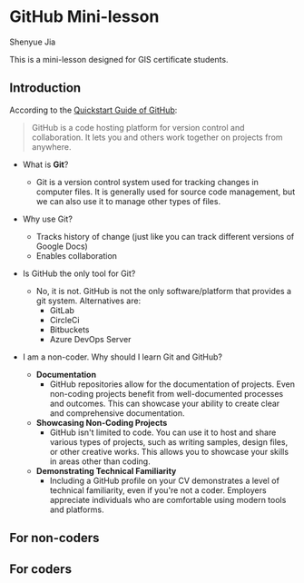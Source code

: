# GitHub Mini-lesson

Shenyue Jia
 
This is a mini-lesson designed for GIS certificate students.

## Introduction
According to the [Quickstart Guide of GitHub](https://docs.github.com/en/get-started/quickstart/hello-world):
>GitHub is a code hosting platform for version control and collaboration. It lets you and others work together on projects from anywhere.

- What is **Git**?
  - Git is a version control system used for tracking changes in computer files. It is generally used for source code management, but we can also use it to manage other types of files.
 
- Why use Git?
  - Tracks history of change (just like you can track different versions of Google Docs)
  - Enables collaboration 
- Is GitHub the only tool for Git?
  - No, it is not. GitHub is not the only software/platform that provides a git system. Alternatives are:
    - GitLab
    - CircleCi
    - Bitbuckets
    - Azure DevOps Server
- I am a non-coder. Why should I learn Git and GitHub?
  - **Documentation**
    - GitHub repositories allow for the documentation of projects. Even non-coding projects benefit from well-documented processes and outcomes. This can showcase your ability to create clear and comprehensive documentation.
  - **Showcasing Non-Coding Projects**
    - GitHub isn't limited to code. You can use it to host and share various types of projects, such as writing samples, design files, or other creative works. This allows you to showcase your skills in areas other than coding.
  - **Demonstrating Technical Familiarity**
    - Including a GitHub profile on your CV demonstrates a level of technical familiarity, even if you're not a coder. Employers appreciate individuals who are comfortable using modern tools and platforms.


## For non-coders


## For coders
